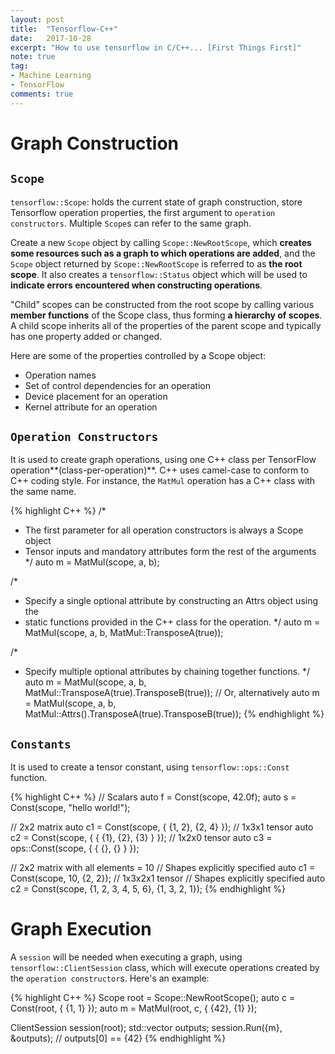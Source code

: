 ```yaml
---
layout: post
title:  "Tensorflow-C++"
date:   2017-10-28
excerpt: "How to use tensorflow in C/C++... [First Things First]"
note: true
tag:
- Machine Learning
- TensorFlow
comments: true
---	
```

# Graph Construction

## `Scope`

`tensorflow::Scope`: holds the current state of graph construction, store Tensorflow operation properties, the first argument to `operation constructors`. Multiple `Scope`s can refer to the same graph.

Create a new `Scope` object by calling `Scope::NewRootScope`, which **creates some resources such as a graph to which operations are added**, and the `Scope` object returned by `Scope::NewRootScope` is referred to as **the root scope**. It also creates a `tensorflow::Status` object which will be used to **indicate errors encountered when constructing operations**.

"Child" scopes can be constructed from the root scope by calling various **member functions** of the Scope class, thus forming **a hierarchy of scopes**. A child scope inherits all of the properties of the parent scope and typically has one property added or changed.

Here are some of the properties controlled by a Scope object:

* Operation names
* Set of control dependencies for an operation
* Device placement for an operation
* Kernel attribute for an operation

## `Operation Constructors`
It is used to create graph operations, using one C++ class per TensorFlow operation**(class-per-operation)**. C++ uses camel-case to conform to C++ coding style. For instance, the `MatMul` operation has a C++ class with the same name.

{% highlight C++ %}
/*
 * The first parameter for all operation constructors is always a Scope object
 * Tensor inputs and mandatory attributes form the rest of the arguments
 */
auto m = MatMul(scope, a, b);

/*
 * Specify a single optional attribute by constructing an Attrs object using the 
 * static functions provided in the C++ class for the operation.
 */
auto m = MatMul(scope, a, b, MatMul::TransposeA(true));
 
/*
 * Specify multiple optional attributes by chaining together functions.
 */
auto m = MatMul(scope, a, b, MatMul::TransposeA(true).TransposeB(true));
// Or, alternatively
auto m = MatMul(scope, a, b, MatMul::Attrs().TransposeA(true).TransposeB(true));
{% endhighlight %}

## `Constants`
It is used to create a tensor constant, using `tensorflow::ops::Const` function.

{% highlight C++ %}
// Scalars
auto f = Const(scope, 42.0f);
auto s = Const(scope, "hello world!");

// 2x2 matrix
auto c1 = Const(scope, { {1, 2}, {2, 4} });
// 1x3x1 tensor
auto c2 = Const(scope, { { {1}, {2}, {3} } });
// 1x2x0 tensor
auto c3 = ops::Const(scope, { { {}, {} } });

// 2x2 matrix with all elements = 10
// Shapes explicitly specified
auto c1 = Const(scope, 10, {2, 2});
// 1x3x2x1 tensor
// Shapes explicitly specified
auto c2 = Const(scope, {1, 2, 3, 4, 5, 6}, {1, 3, 2, 1});
{% endhighlight %}

# Graph Execution
A `session` will be needed when executing a graph, using `tensorflow::ClientSession` class, which will execute operations created by the `operation constructor`s. Here's an example:

 {% highlight C++ %}
Scope root = Scope::NewRootScope();
auto c = Const(root, { {1, 1} });
auto m = MatMul(root, c, { {42}, {1} });

ClientSession session(root);
std::vector<Tensor> outputs;
session.Run({m}, &outputs);
// outputs[0] == {42}
{% endhighlight %}



